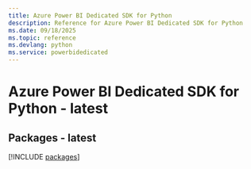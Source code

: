 ```yaml
---
title: Azure Power BI Dedicated SDK for Python
description: Reference for Azure Power BI Dedicated SDK for Python
ms.date: 09/18/2025
ms.topic: reference
ms.devlang: python
ms.service: powerbidedicated
---
```

# Azure Power BI Dedicated SDK for Python - latest
## Packages - latest
[!INCLUDE [packages](power-bi-dedicated-index.md)]